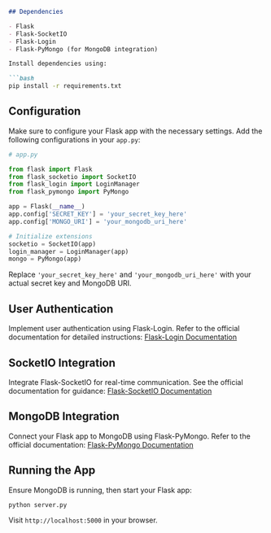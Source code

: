
```markdown
## Dependencies

- Flask
- Flask-SocketIO
- Flask-Login
- Flask-PyMongo (for MongoDB integration)

Install dependencies using:

```bash
pip install -r requirements.txt

```

## Configuration

Make sure to configure your Flask app with the necessary settings. Add the following configurations in your `app.py`:

```python
# app.py

from flask import Flask
from flask_socketio import SocketIO
from flask_login import LoginManager
from flask_pymongo import PyMongo

app = Flask(__name__)
app.config['SECRET_KEY'] = 'your_secret_key_here'
app.config['MONGO_URI'] = 'your_mongodb_uri_here'

# Initialize extensions
socketio = SocketIO(app)
login_manager = LoginManager(app)
mongo = PyMongo(app)
```

Replace `'your_secret_key_here'` and `'your_mongodb_uri_here'` with your actual secret key and MongoDB URI.

## User Authentication

Implement user authentication using Flask-Login. Refer to the official documentation for detailed instructions: [Flask-Login Documentation](https://flask-login.readthedocs.io/en/latest/)

## SocketIO Integration

Integrate Flask-SocketIO for real-time communication. See the official documentation for guidance: [Flask-SocketIO Documentation](https://flask-socketio.readthedocs.io/en/latest/)

## MongoDB Integration

Connect your Flask app to MongoDB using Flask-PyMongo. Refer to the official documentation: [Flask-PyMongo Documentation](https://flask-pymongo.readthedocs.io/en/latest/)

## Running the App

Ensure MongoDB is running, then start your Flask app:

```bash
python server.py
```

Visit `http://localhost:5000` in your browser.
